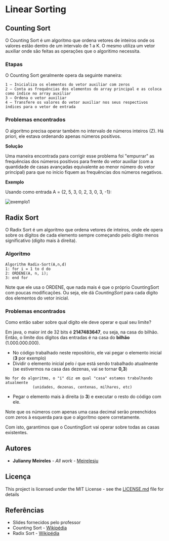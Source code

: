 # Linear Sorting


## Counting Sort

O Counting Sort é um algoritmo que ordena vetores de inteiros onde os valores estão dentro de um intervalo de 1 a K. 
O mesmo utiliza um vetor auxiliar onde são feitas as operações que o algoritimo necessita.

### Etapas

O Counting Sort geralmente opera da seguinte maneira:

```
1 – Inicializa os elementos do vetor auxiliar com zeros
2 – Conta as frequências dos elementos do array principal e as coloca como índice no array auxiliar
3 – Ordena o vetor auxiliar
4 – Transfere os valores do vetor auxiliar nos seus respectivos índices para o vetor de entrada
```

### Problemas encontrados

O algoritmo precisa operar também no intervalo de números inteiros (Z). Há priori, ele estava ordenando apenas números positivos. 


**Solução**

Uma maneira encontrada para corrigir esse problema foi "empurrar" as frequências dos números positivos para frente do vetor auxiliar 
(com a quantidade de casas avançadas equivalente ao menor número do vetor principal) para que no início fiquem as frequências dos números negativos.

**Exemplo**

Usando como entrada A = {2, 5, 3, 0, 2, 3, 0, 3, -1}:

![exemplo1](https://user-images.githubusercontent.com/32073212/63956982-ebe60380-ca5d-11e9-83b4-5a39baa251bb.png)


## Radix Sort

O Radix Sort é um algoritmo que ordena vetores de inteiros, onde ele opera sobre os dígitos de cada elemento sempre começando pelo dígito menos significativo (dígito mais à direita).

### Algoritmo

```
Algorithm Radix-Sort(A,n,d)
1: for i = 1 to d do
2: ORDENE(A, n, i);
3: end for
```
Note que ele usa o ORDENE, que nada mais é que o próprio CountingSort com poucas modificações.
Ou seja, ele dá *CountingSort* para cada dígito dos elementos do vetor inicial.

### Problemas encontrados

Como então saber sobre qual dígito ele deve operar e qual seu limite?

Em java, o maior int de 32 bits é **2147483647**, ou seja, na casa do bilhão. Então, o limite dos dígitos das entradas é na casa do **bilhão** (1.000.000.000).

* No código trabalhado neste repositório, ele vai pegar o elemento inicial (**3** por exemplo) 
* Dividir o elemento inicial pelo *i* que está sendo trabalhado atualmente (se estivermos na casa das dezenas, vai se tornar **0,3**) 
```
No for do algoritmo, o "i" diz em qual "casa" estamos trabalhando atualmente 
            (unidades, dezenas, centenas, milhares, etc) 
```
 * Pegar o elemento mais à direita (o **3**) e executar o resto do código com ele.

Note que os números com apenas uma casa decimal serão preenchidos com zeros à esquerda para que o algoritmo opere corretamente.

Com isto, garantimos que o CountingSort vai operar sobre todas as casas existentes.  

## Autores

* **Julianny Meireles** - *All work* - [Meirelesju](https://github.com/meirelesju)


## Licença

This project is licensed under the MIT License - see the [LICENSE.md](LICENSE.md) file for details

## Referências

* Slides fornecidos pelo professor 
* Counting Sort - [Wikipédia](https://pt.wikipedia.org/wiki/Counting_sort)
* Radix Sort - [Wikipédia](https://pt.wikipedia.org/wiki/Radix_sort)


